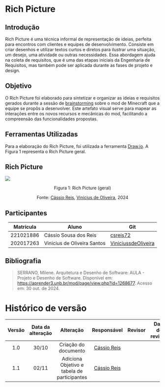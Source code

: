 # Rich Picture

## Introdução

Rich Picture é uma técnica informal de representação de ideias, perfeita para encontros com clientes e equipes de desenvolvimento. Consiste em criar desenhos e utilizar textos curtos e diretos para ilustrar uma situação, um desejo, uma atividade ou outras necessidades. Essa abordagem ajuda na coleta de requisitos, que é uma das etapas iniciais da Engenharia de Requisitos, mas também pode ser aplicada durante as fases de projeto e design.

## Objetivo

O Rich Picture foi elaborado para sintetizar e organizar as ideias e requisitos gerados durante a sessão de [brainstorming](Base/Design_Sprint/brainstorming.md) sobre o mod de Minecraft que a equipe se propôs a desenvolver. Este artefato visual serve para mapear as interações entre os novos recursos e mecânicas do mod, facilitando a compreensão das funcionalidades propostas.

## Ferramentas Utilizadas

Para a elaboração do Rich Picture, foi utilizada a ferramenta [Draw.io](https://www.drawio.com/). A Figura 1 representa o Rich Picture geral.

## Rich Picture

<img src="https://raw.githubusercontent.com/UnBArqDsw2024-2/2024.2_G1_ModMine_Entrega_01/main/docs/assets/richpictureGeral.png"/>

<center>

Figura 1: Rich Picture (geral)

Fonte: [Cássio Reis](https://github.com/csreis72), [Vinícius de Oliveira](https://github.com/ViniciussdeOliveira), 2024

</center>

## Participantes

</center>

<div style="margin: 0 auto; width: fit-content;">

| Matrícula | Aluno                       | Git                                                           |
| --------- | --------------------------- | ------------------------------------------------------------- |
| 221021886 | Cássio Sousa dos Reis       | [csreis72](https://github.com/csreis72)                       |
| 202017263 | Vinicius de Oliveira Santos | [ViniciussdeOliveira](https://github.com/ViniciussdeOliveira) |

</div>

## Bibliografia

> SERRANO, Milene. Arquitetura e Desenho de Software: AULA - Projeto e Desenho de Software. Disponível em: https://aprender3.unb.br/mod/page/view.php?id=1268677. Acesso em: 30 out. de 2024.

# Histórico de versão

| Versão | Data da alteração |                  Alteração                  |                Responsável                 | Revisor | Data de revisão |
| :----: | :---------------: | :-----------------------------------------: | :----------------------------------------: | :-----: | :-------------: |
|  1.0   |       30/10       |            Criação do documento             | [Cássio Reis](https://github.com/csreis72) |         |                 |
|  1.1   |       02/11       | Adiciona Objetivo e tabela de participantes | [Cássio Reis](https://github.com/csreis72) |         |                 |
